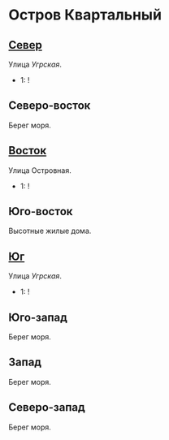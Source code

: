 # Остров Квартальный

## [Север](./530150.md)

Улица *Угрская*.

* 1:    !

## Северо-восток

Берег моря.

## [Восток](./540160.md)

Улица Островная.

* 1:    !

## Юго-восток

Высотные жилые дома.

## [Юг](./530170.md)

Улица *Угрская*.

* 1:    !

## Юго-запад

Берег моря.

## Запад

Берег моря.

## Северо-запад

Берег моря.
